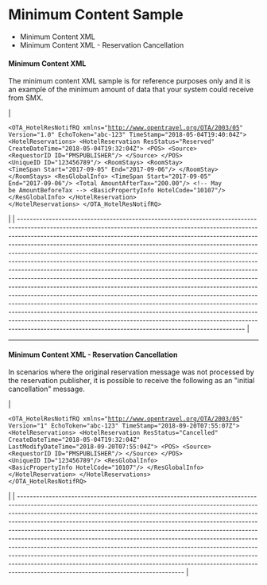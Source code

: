 # Minimum Content Sample

* Minimum Content XML
* Minimum Content XML - Reservation Cancellation

#### Minimum Content XML <a href="#minimumcontentsample-minimumcontentxml" id="minimumcontentsample-minimumcontentxml"></a>

The minimum content XML sample is for reference purposes only and it is an example of the minimum amount of data that your system could receive from SMX.

| <pre><code>&#x3C;OTA_HotelResNotifRQ xmlns="http://www.opentravel.org/OTA/2003/05" Version="1.0" EchoToken="abc-123" TimeStamp="2018-05-04T19:40:04Z">
    &#x3C;HotelReservations>
        &#x3C;HotelReservation ResStatus="Reserved" CreateDateTime="2018-05-04T19:32:04Z">
            &#x3C;POS>
                &#x3C;Source>
                    &#x3C;RequestorID ID="PMSPUBLISHER"/>
                &#x3C;/Source>
            &#x3C;/POS>
            &#x3C;UniqueID ID="123456789"/>
            &#x3C;RoomStays>
                &#x3C;RoomStay>
                    &#x3C;TimeSpan Start="2017-09-05" End="2017-09-06"/>
                &#x3C;/RoomStay>
            &#x3C;/RoomStays>
            &#x3C;ResGlobalInfo>
                &#x3C;TimeSpan Start="2017-09-05" End="2017-09-06"/>
                &#x3C;Total AmountAfterTax="200.00"/>
                &#x3C;!-- May be AmountBeforeTax -->
                &#x3C;BasicPropertyInfo HotelCode="10107"/>
            &#x3C;/ResGlobalInfo>
        &#x3C;/HotelReservation>
    &#x3C;/HotelReservations>
&#x3C;/OTA_HotelResNotifRQ>
</code></pre> |
| ----------------------------------------------------------------------------------------------------------------------------------------------------------------------------------------------------------------------------------------------------------------------------------------------------------------------------------------------------------------------------------------------------------------------------------------------------------------------------------------------------------------------------------------------------------------------------------------------------------------------------------------------------------------------------------------------------------------------------------------------------------------------------------------------------------------------------------------------------------------------------------------------------------------------------------------------------------------------------------------------------------------------------------------------------------------------------------------------------------------------------- |

***

#### Minimum Content XML - Reservation Cancellation <a href="#minimumcontentsample-minimumcontentxml-reservationcancellation" id="minimumcontentsample-minimumcontentxml-reservationcancellation"></a>

In scenarios where the original reservation message was not processed by the reservation publisher, it is possible to receive the following as an "initial cancellation" message.

| <pre><code>&#x3C;OTA_HotelResNotifRQ xmlns="http://www.opentravel.org/OTA/2003/05" Version="1" EchoToken="abc-123" TimeStamp="2018-09-20T07:55:07Z">
    &#x3C;HotelReservations>
        &#x3C;HotelReservation ResStatus="Cancelled" CreateDateTime="2018-05-04T19:32:04Z" LastModifyDateTime="2018-09-20T07:55:04Z">
            &#x3C;POS>
                &#x3C;Source>
                    &#x3C;RequestorID ID="PMSPUBLISHER"/>
                &#x3C;/Source>
            &#x3C;/POS>
            &#x3C;UniqueID ID="123456789"/>
            &#x3C;ResGlobalInfo>
                 &#x3C;BasicPropertyInfo HotelCode="10107"/>
            &#x3C;/ResGlobalInfo>
        &#x3C;/HotelReservation>
    &#x3C;/HotelReservations>
&#x3C;/OTA_HotelResNotifRQ>
</code></pre> |
| ---------------------------------------------------------------------------------------------------------------------------------------------------------------------------------------------------------------------------------------------------------------------------------------------------------------------------------------------------------------------------------------------------------------------------------------------------------------------------------------------------------------------------------------------------------------------------------------------------------------------------------------------------------------------------------------------------------------------------------------------------------------------------------- |
